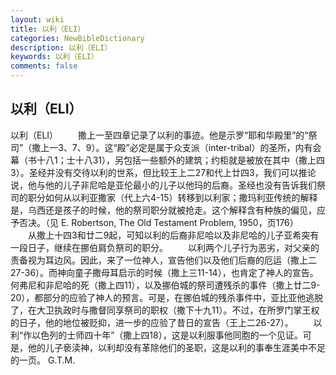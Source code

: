 ```yaml
---
layout: wiki
title: 以利（ELI）
categories: NewBibleDictionary
description: 以利（ELI）
keywords: 以利（ELI）
comments: false
---
```


## 以利（ELI）



以利（ELI）
　　撒上一至四章记录了以利的事迹。他是示罗“耶和华殿里”的“祭司”（撒上一3、7、9）。这“殿”必定是属于众支派（inter-tribal）的圣所，内有会幕（书十八1；士十八31），另包括一些额外的建筑；约柜就是被放在其中（撒上四3）。圣经并没有交待以利的世系，但比较王上二27和代上廿四3，我们可以推论说，他与他的儿子非尼哈是亚伦最小的儿子以他玛的后裔。圣经也没有告诉我们祭司的职分如何从以利亚撒家（代上六4-15）转移到以利家；撒玛利亚传统的解释是，乌西还是孩子的时候，他的祭司职分就被抢走。这个解释含有种族的偏见，应予否决。（见 E. Robertson, The Old Testament Problem, 1950，页176）
　　从撒上十四3和廿二9起，可知以利的后裔非尼哈以及非尼哈的儿子亚希突有一段日子，继续在挪伯肩负祭司的职分。
　　以利两个儿子行为恶劣，对父亲的责备视为耳边风。因此，来了一位神人，宣告他们以及他们后裔的厄运（撒上二27-36）。而神向童子撒母耳启示的时候（撒上三11-14），也肯定了神人的宣告。何弗尼和非尼哈的死（撒上四11），以及挪伯城的祭司遭残杀的事件（撒上廿二9-20），都部分的应验了神人的预言。可是，在挪伯城的残杀事件中，亚比亚他逃脱了，在大卫执政时与撒督同享祭司的职权（撒下十九11）。不过，在所罗门掌王权的日子，他的地位被贬抑，进一步的应验了昔日的宣告（王上二26-27）。
　　以利“作以色列的士师四十年”（撒上四18），这是以利服事他同胞的一个见证。可是，他的儿子亵渎神，以利却没有革除他们的圣职，这是以利的事奉生涯美中不足的一页。
G.T.M.




